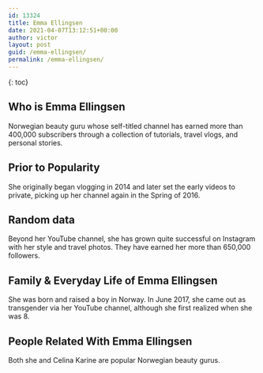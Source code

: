 ```yaml
---
id: 13324
title: Emma Ellingsen
date: 2021-04-07T13:12:51+00:00
author: victor
layout: post
guid: /emma-ellingsen/
permalink: /emma-ellingsen/
---
```



{: toc}


## Who is Emma Ellingsen



Norwegian beauty guru whose self-titled channel has earned more than 400,000 subscribers through a collection of tutorials, travel vlogs, and personal stories.

                
                
                
## Prior to Popularity



She originally began vlogging in 2014 and later set the early videos to private, picking up her channel again in the Spring of 2016.

                
                
                
## Random data



Beyond her YouTube channel, she has grown quite successful on Instagram with her style and travel photos. They have earned her more than 650,000 followers.

                
                
                
## Family & Everyday Life of Emma Ellingsen



She was born and raised a boy in Norway. In June 2017, she came out as transgender via her YouTube channel, although she first realized when she was 8.

                
                
                
## People Related With Emma Ellingsen



Both she and Celina Karine are popular Norwegian beauty gurus.

                
              
            
          
          
          